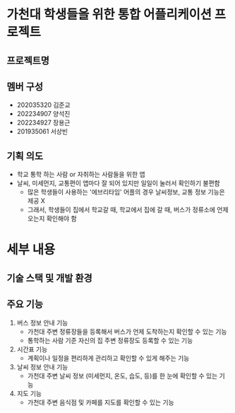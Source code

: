 # 가천대 학생들을 위한 통합 어플리케이션 프로젝트 

## 프로젝트명

## 멤버 구성
- 202035320 김준교
- 202234907 양석진
- 202234927 장용근
- 201935061 서상빈

## 기획 의도
- 학교 통학 하는 사람 or 자취하는 사람들을 위한 앱
- 날씨, 미세먼지, 교통편이 앱마다 잘 되어 있지만 일일이 눌러서 확인하기 불편함
  - 많은 학생들이 사용하는 '에브리타임' 어플의 경우 날씨정보, 교통 정보 기능은 제공 X
  - 그래서, 학생들이 집에서 학교갈 때, 학교에서 집에 갈 때, 버스가 정류소에 언제 오는지 확인해야 함


# 세부 내용
## 기술 스택 및 개발 환경

## 주요 기능
1. 버스 정보 안내 기능
   - 가천대 주변 정류장들을 등록해서 버스가 언제 도착하는지 확인할 수 있는 기능
   - 통학하는 사람 기준 자신의 집 주변 정류장도 등록할 수 있는 기능
2. 시간표 기능
   - 계획이나 일정을 편리하게 관리하고 확인할 수 있게 해주는 기능
3. 날씨 정보 안내 기능
   - 가천대 주변 날씨 정보 (미세먼지, 온도, 습도, 등)를 한 눈에 확인할 수 있는 기능
4. 지도 기능
   - 가천대 주변 음식점 및 카페를 지도를 확인할 수 있는 기능
  

  
